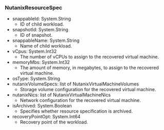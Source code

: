 ### NutanixResourceSpec
- snappableId: System.String
  - ID of child workload.
- snapshotId: System.String
  - ID of snapshot.
- snappableName: System.String
  - Name of child workload.
- vCpus: System.Int32
  - The number of vCPUs to assign to the recovered virtual machine.
- memoryMbs: System.Int32
  - The amount of memory, in megabytes, to assign to the recovered virtual machine.
- osType: System.String
- nutanixVolumeSpecs: list of NutanixVirtualMachineVolumes
  - Storage volume configuration for the recovered virtual machine.
- nutanixNics: list of NutanixVirtualMachineNics
  - Network configuration for the recovered virtual machine.
- isArchived: System.Boolean
  - Specifies whether resource specification is archived.
- recoveryPointOpt: System.Int64
  - Recovery point of the workload.
